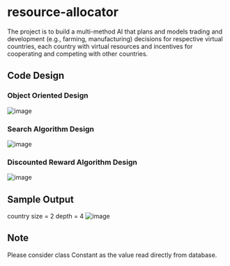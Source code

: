 # resource-allocator
The project is to build a multi-method AI that plans and models trading and development (e.g., farming, manufacturing) decisions for respective virtual countries, each country with virtual resources and incentives for cooperating and competing with other countries.

## Code Design

### Object Oriented Design
![image](https://user-images.githubusercontent.com/34231820/163538251-49e57fb6-9c95-4432-a1d4-c906d9680cd8.png)

### Search Algorithm Design
![image](https://user-images.githubusercontent.com/34231820/163538567-5428e8a2-6c6b-4c99-84b8-e3ace148587a.png)

### Discounted Reward Algorithm Design
![image](https://user-images.githubusercontent.com/34231820/163538528-f4a3fc06-b7b4-4970-9506-099bafaf9b01.png)

## Sample Output
country size = 2
depth = 4
![image](https://user-images.githubusercontent.com/34231820/163538347-8d1cdbf5-d4ca-489c-b145-f6137ddf874f.png)

## Note
Please consider class Constant as the value read directly from database.
